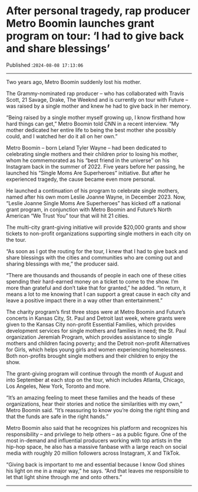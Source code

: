 # After personal tragedy, rap producer Metro Boomin launches grant program on tour: ‘I had to give back and share blessings’

Published :`2024-08-08 17:13:06`

---

Two years ago, Metro Boomin suddenly lost his mother.

The Grammy-nominated rap producer – who has collaborated with Travis Scott, 21 Savage, Drake, The Weeknd and is currently on tour with Future – was raised by a single mother and knew he had to give back in her memory.

“Being raised by a single mother myself growing up, I know firsthand how hard things can get,” Metro Boomin told CNN in a recent interview. “My mother dedicated her entire life to being the best mother she possibly could, and I watched her do it all on her own.”

Metro Boomin – born Leland Tyler Wayne – had been dedicated to celebrating single mothers and their children prior to losing his mother, whom he commemorated as his “best friend in the universe” on his Instagram back in the summer of 2022. Five years before her passing, he launched his “Single Moms Are Superheroes” initiative. But after he experienced tragedy, the cause became even more personal.

He launched a continuation of his program to celebrate single mothers, named after his own mom Leslie Joanne Wayne, in December 2023. Now, “Leslie Joanne Single Moms Are Superheroes” has kicked off a national grant program, in conjunction with Metro Boomin and Future’s North American “We Trust You” tour that will hit 21 cities.

The multi-city grant-giving initiative will provide $20,000 grants and show tickets to non-profit organizations supporting single mothers in each city on the tour.

“As soon as I got the routing for the tour, I knew that I had to give back and share blessings with the cities and communities who are coming out and sharing blessings with me,” the producer said.

“There are thousands and thousands of people in each one of these cities spending their hard-earned money on a ticket to come to the show. I’m more than grateful and don’t take that for granted,” he added. “In return, it means a lot to me knowing that I can support a great cause in each city and leave a positive impact there in a way other than entertainment.”

The charity program’s first three stops were at Metro Boomin and Future’s concerts in Kansas City, St. Paul and Detroit last week, where grants were given to the Kansas City non-profit Essential Families, which provides development services for single mothers and families in need; the St. Paul organization Jeremiah Program, which provides assistance to single mothers and children facing poverty; and the Detroit non-profit Alternatives for Girls, which helps young girls and women experiencing homelessness. Both non-profits brought single mothers and their children to enjoy the show.

The grant-giving program will continue through the month of August and into September at each stop on the tour, which includes Atlanta, Chicago, Los Angeles, New York, Toronto and more.

“It’s an amazing feeling to meet these families and the heads of these organizations, hear their stories and notice the similarities with my own,” Metro Boomin said. “It’s reassuring to know you’re doing the right thing and that the funds are safe in the right hands.”

Metro Boomin also said that he recognizes his platform and recognizes his responsibility – and privilege to help others – as a public figure. One of the most in-demand and influential producers working with top artists in the hip-hop space, he also has a massive fanbase with a large reach on social media with roughly 20 million followers across Instagram, X and TikTok.

“Giving back is important to me and essential because I know God shines his light on me in a major way,” he says. “And that leaves me responsible to let that light shine through me and onto others.”

---

